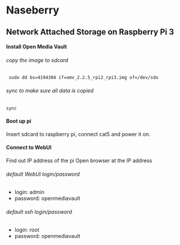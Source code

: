Naseberry
=========

Network Attached Storage on Raspberry Pi 3
------------------------------------------

#### Install Open Media Vault
###### copy the image to sdcard
```
 sudo dd bs=4194304 if=omv_2.2.5_rpi2_rpi3.img of=/dev/sdx
```
###### sync to make sure all data is copied
```
sync
```
#### Boot up pi
Insert sdcard to raspberry pi, connect cat5 and power it on.

#### Connect to WebUI
Find out IP address of the pi
Open browser at the IP address

###### default WebUI login/password
* login: admin
* password: openmediavault

###### default ssh login/password
* login: root
* password: openmediavault
